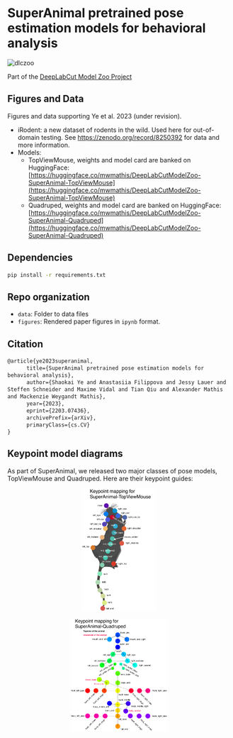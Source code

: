 # SuperAnimal pretrained pose estimation models for behavioral analysis

![dlczoo](https://user-images.githubusercontent.com/28102185/209353843-cabc66e4-ab19-49df-8d46-5f1ddc9b5abe.png)

Part of the [DeepLabCut Model Zoo Project](modelzoo.deeplabcut.org)


## Figures and Data

Figures and data supporting Ye et al. 2023 (under revision).

- iRodent: a new dataset of rodents in the wild. Used here for out-of-domain testing. See https://zenodo.org/record/8250392 for data and more information.
- Models:
  - TopViewMouse, weights and model card are banked on HuggingFace: [https://huggingface.co/mwmathis/DeepLabCutModelZoo-SuperAnimal-TopViewMouse](https://huggingface.co/mwmathis/DeepLabCutModelZoo-SuperAnimal-TopViewMouse)
  - Quadruped, weights and model card are banked on HuggingFace: [https://huggingface.co/mwmathis/DeepLabCutModelZoo-SuperAnimal-Quadruped](https://huggingface.co/mwmathis/DeepLabCutModelZoo-SuperAnimal-Quadruped)


## Dependencies

```bash
pip install -r requirements.txt
```

## Repo organization

- ``data``: Folder to data files
- ``figures``: Rendered paper figures in `ipynb` format. 


## Citation

```
@article{ye2023superanimal,
      title={SuperAnimal pretrained pose estimation models for behavioral analysis}, 
      author={Shaokai Ye and Anastasiia Filippova and Jessy Lauer and Steffen Schneider and Maxime Vidal and Tian Qiu and Alexander Mathis and Mackenzie Weygandt Mathis},
      year={2023},
      eprint={2203.07436},
      archivePrefix={arXiv},
      primaryClass={cs.CV}
}
```

## Keypoint model diagrams

As part of SuperAnimal, we released two major classes of pose models, TopViewMouse and Quadruped. Here are their keypoint guides:

<p align="center">
<img src="https://github.com/AdaptiveMotorControlLab/modelzoo-figures/blob/main/data/pose_skeleton_key_topviewmouse.png" width="33%">
</p>

<p align="center">
<img src="https://github.com/AdaptiveMotorControlLab/modelzoo-figures/blob/main/data/pose_skeleton_key_quadruped.png" width="43%">
</p>


